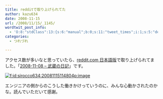 ```yaml
---
title: redditで取り上げられてた
author: kazu634
date: 2008-11-15
url: /2008/11/15/_1145/
wordtwit_post_info:
  - 'O:8:"stdClass":13:{s:6:"manual";b:0;s:11:"tweet_times";i:1;s:5:"delay";i:0;s:7:"enabled";i:1;s:10:"separation";s:2:"60";s:7:"version";s:3:"3.7";s:14:"tweet_template";b:0;s:6:"status";i:2;s:6:"result";a:0:{}s:13:"tweet_counter";i:2;s:13:"tweet_log_ids";a:1:{i:0;i:4373;}s:9:"hash_tags";a:0:{}s:8:"accounts";a:1:{i:0;s:7:"kazu634";}}'
categories:
  - つれづれ

---
```

<div class="section">
<p>
    アクセス数が多いなと思っていたら、<a href="http://www.reddit.com/r/ja/" onclick="__gaTracker('send', 'event', 'outbound-article', 'http://www.reddit.com/r/ja/', 'reddit.com 日本語版');" target="_blank">reddit.com 日本語版</a>で取り上げられてました。「<a href="http://d.hatena.ne.jp/sirocco634/20081108#1226155381" onclick="__gaTracker('send', 'event', 'outbound-article', 'http://d.hatena.ne.jp/sirocco634/20081108#1226155381', '2008-11-08 &#8211; 武蔵の日記');" target="_blank">2008-11-08 &#8211; 武蔵の日記</a>」です。
</p>
  
<p>
<center>
</center>
</p>
  
<p>
<a href="http://f.hatena.ne.jp/sirocco634/20081115114804" onclick="__gaTracker('send', 'event', 'outbound-article', 'http://f.hatena.ne.jp/sirocco634/20081115114804', '');" class="hatena-fotolife" target="_blank"><img src="http://cdn-ak.f.st-hatena.com/images/fotolife/s/sirocco634/20081115/20081115114804.png" alt="f:id:sirocco634:20081115114804p:image" title="f:id:sirocco634:20081115114804p:image" class="hatena-fotolife" /></a>
</p></p> 
  
<p>
    エンジニアの側からのこうした働きかけっていうのに、みんな心動かされたのかな。読んでいただいて感謝。
</p>
</div>